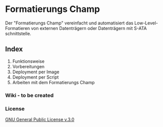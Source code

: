 # Formatierungs Champ

Der "Formatierungs Champ" vereinfacht und automatisiert das Low-Level-Formatieren von externen Datenträgern oder Datenträgern mit S-ATA schnittstelle.

## Index

1. Funktionsweise
2. Vorbereitungen
3. Deployment per Image
4. Deployment per Script
5. Arbeiten mit dem Formatierungs Champ


### Wiki - to be created
### License
[GNU General Public License v.3.0](https://github.com/Kyushi-CB/formatierungs-champ/edit/master/LICENSE.md)
